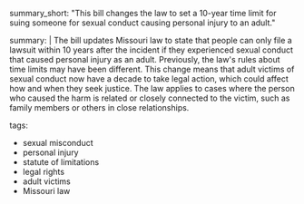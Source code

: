 summary_short: "This bill changes the law to set a 10-year time limit for suing someone for sexual conduct causing personal injury to an adult."
 
summary: |
  The bill updates Missouri law to state that people can only file a lawsuit within 10 years after the incident if they experienced sexual conduct that caused personal injury as an adult. Previously, the law's rules about time limits may have been different. This change means that adult victims of sexual conduct now have a decade to take legal action, which could affect how and when they seek justice. The law applies to cases where the person who caused the harm is related or closely connected to the victim, such as family members or others in close relationships.
 
tags:
  - sexual misconduct
  - personal injury
  - statute of limitations
  - legal rights
  - adult victims
  - Missouri law
